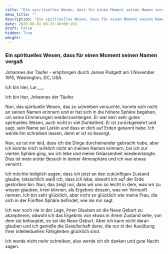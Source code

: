 ```yaml
---
title: "Ein spirituelles Wesen, dass für einen Moment seinen Namen vergaß"
menu_title: ""
description: "Ein spirituelles Wesen, dass für einen Moment seinen Namen vergaß"
date: 2020-08-01 06:25:48+00:163
draft: False
hidden: True
weight:
---
```

### Ein spirituelles Wesen, dass für einen Moment seinen Namen vergaß

Johannes der Täufer - empfangen durch James Padgett am 1.November 1915, Washington, DC, USA.

Ich bin hier, Lar___.

Ich bin hier, Johannes der Täufer.

Nun, das spirituelle Wesen, das zu schreiben versuchte, konnte sich nicht an seinen Namen erinnern und er hat sich in die höhere Sphäre begeben, um seine Erinnerungen wiederzuerlangen. Er war kein sehr gutes spirituelles Wesen, auch nicht in viel Dunkelheit. Er ist zurückgekehrt und sagt, sein Name sei Larkin und dass er dich auf Erden gekannt habe. Ich werde ihn schreiben lassen, denn er ist so besorgt.

Nun, es tut mir leid, dass ich die Dinge durcheinander gebracht habe, aber ich konnte mich wirklich nicht an meinen Namen erinnern, bis ich zur vierten Sphäre ging, wo ich lebe und meine Gelassenheit wiedererlangte. Dies ist mein erster Besuch in deiner Atmosphäre und ich war etwas verwirrt.

Ich möchte lediglich sagen, dass ich jetzt an den zukünftigen Zustand glaube; tatsächlich weiß ich, dass ich lebe, obwohl ich auf der Erde gestorben bin. Nun, das zeigt nur, dass wir uns so leicht in dem, was wir zu wissen glauben, irren können, als Ergebnis dessen, was wir Vernunft nennen. Ich bin sehr glücklich, aber nicht so glücklich wie meine Frau, die sich in der Fünften Sphäre befindet, wie sie mir sagt.

Ich war noch nie in der Lage, ihren Glauben an die Neue Geburt zu akzeptieren, obwohl ich das Ergebnis von etwas in ihrem Zustand sehe, von dem sie behauptet, es sei die Neue Geburt. Aber ich kann nicht daran glauben und ich genieße die Gesellschaft derer, die nur in der Ausübung ihrer intellektuellen Fähigkeiten glücklich sind.

Ich werde nicht mehr schreiben, also werde ich dir danken und gute Nacht sagen.
